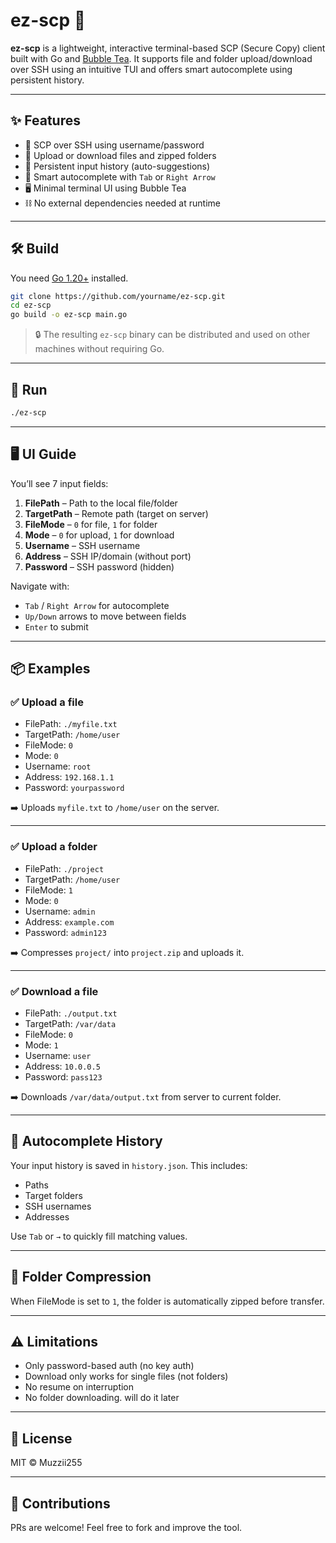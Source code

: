 
# ez-scp 🚀

**ez-scp** is a lightweight, interactive terminal-based SCP (Secure Copy) client built with Go and [Bubble Tea](https://github.com/charmbracelet/bubbletea). It supports file and folder upload/download over SSH using an intuitive TUI and offers smart autocomplete using persistent history.

---

## ✨ Features

- 🔐 SCP over SSH using username/password
- 📁 Upload or download files and zipped folders
- 💾 Persistent input history (auto-suggestions)
- 🧠 Smart autocomplete with `Tab` or `Right Arrow`
- 🖥️ Minimal terminal UI using Bubble Tea
- ⛓️ No external dependencies needed at runtime

---

## 🛠️ Build

You need [Go 1.20+](https://go.dev/dl/) installed.

```bash
git clone https://github.com/yourname/ez-scp.git
cd ez-scp
go build -o ez-scp main.go
```

> 🔒 The resulting `ez-scp` binary can be distributed and used on other machines without requiring Go.

---

## 🚀 Run

```bash
./ez-scp
```

---

## 🖥️ UI Guide

You’ll see 7 input fields:

1. **FilePath** – Path to the local file/folder
2. **TargetPath** – Remote path (target on server)
3. **FileMode** – `0` for file, `1` for folder
4. **Mode** – `0` for upload, `1` for download
5. **Username** – SSH username
6. **Address** – SSH IP/domain (without port)
7. **Password** – SSH password (hidden)

Navigate with:
- `Tab` / `Right Arrow` for autocomplete
- `Up/Down` arrows to move between fields
- `Enter` to submit

---

## 📦 Examples

### ✅ Upload a file
- FilePath: `./myfile.txt`
- TargetPath: `/home/user`
- FileMode: `0`
- Mode: `0`
- Username: `root`
- Address: `192.168.1.1`
- Password: `yourpassword`

➡️ Uploads `myfile.txt` to `/home/user` on the server.

---

### ✅ Upload a folder
- FilePath: `./project`
- TargetPath: `/home/user`
- FileMode: `1`
- Mode: `0`
- Username: `admin`
- Address: `example.com`
- Password: `admin123`

➡️ Compresses `project/` into `project.zip` and uploads it.

---

### ✅ Download a file
- FilePath: `./output.txt`
- TargetPath: `/var/data`
- FileMode: `0`
- Mode: `1`
- Username: `user`
- Address: `10.0.0.5`
- Password: `pass123`

➡️ Downloads `/var/data/output.txt` from server to current folder.

---

## 🧠 Autocomplete History

Your input history is saved in `history.json`. This includes:
- Paths
- Target folders
- SSH usernames
- Addresses

Use `Tab` or `→` to quickly fill matching values.

---

## 📂 Folder Compression

When FileMode is set to `1`, the folder is automatically zipped before transfer.

---

## ⚠️ Limitations

- Only password-based auth (no key auth)
- Download only works for single files (not folders)
- No resume on interruption
- No folder downloading. will do it later

---

## 🧾 License

MIT © Muzzii255

---

## 🤝 Contributions

PRs are welcome! Feel free to fork and improve the tool.